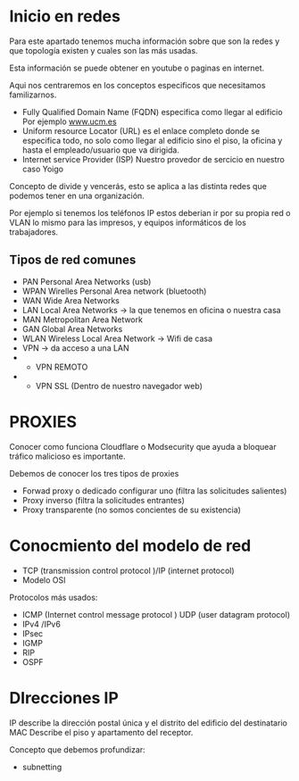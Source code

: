 # Inicio en redes

Para este apartado tenemos mucha información sobre que son la redes y que topología existen y cuales son las más usadas.

Esta información se puede obtener en youtube o paginas en internet.

Aqui nos centraremos en los conceptos especificos que necesitamos familizarnos.


* Fully Qualified Domain Name (FQDN) especifica como llegar al edificio
Por ejemplo www.ucm.es
* Uniform resource Locator (URL) es el enlace completo donde se especifica todo, no solo como llegar al edificio sino el piso, la oficina y hasta el empleado/usuario que va dirigida.
* Internet service Provider (ISP) Nuestro provedor de sercicio en nuestro caso Yoigo

Concepto de divide y vencerás, esto se aplica a las distinta redes que podemos tener en una organización.

Por ejemplo si tenemos los teléfonos IP estos deberian ir por su propia red o VLAN
lo mismo para las impresos, y equipos informáticos de los trabajadores.


## Tipos de red comunes

* PAN Personal Area Networks (usb)
* WPAN Wirelles Personal Area network (bluetooth)
* WAN Wide Area Networks 
* LAN Local Area Networks -> la que tenemos en oficina o nuestra casa
* MAN Metropolitan Area Network
* GAN Global Area Networks 
* WLAN Wireless Local Area Network -> Wifi de casa
* VPN -> da acceso a una LAN
* * VPN REMOTO
* * VPN SSL (Dentro de nuestro navegador web)


# PROXIES

Conocer como funciona Cloudflare o Modsecurity que ayuda a bloquear tráfico malicioso es importante.

Debemos de conocer los tres tipos de proxies

* Forwad proxy o dedicado configurar uno (filtra las solicitudes salientes)
* Proxy inverso (filtra la solicitudes entrantes)
* Proxy transparente (no somos concientes de su existencia)

# Conocmiento del modelo de red

* TCP (transmission control protocol )/IP (internet protocol)
* Modelo OSI

Protocolos más usados:

* ICMP (Internet control message protocol ) UDP (user datagram protocol)
* IPv4 /IPv6
* IPsec
* IGMP
* RIP
* OSPF

# DIrecciones IP

IP describe la dirección postal única y el distrito del edificio del destinatario
MAC Describe el piso y apartamento del receptor.

Concepto que debemos profundizar:
* subnetting


